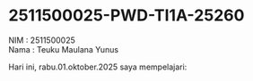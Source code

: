 # 2511500025-PWD-TI1A-25260
NIM : 2511500025<br>
Nama : Teuku Maulana Yunus

Hari ini, rabu.01.oktober.2025 saya mempelajari:

